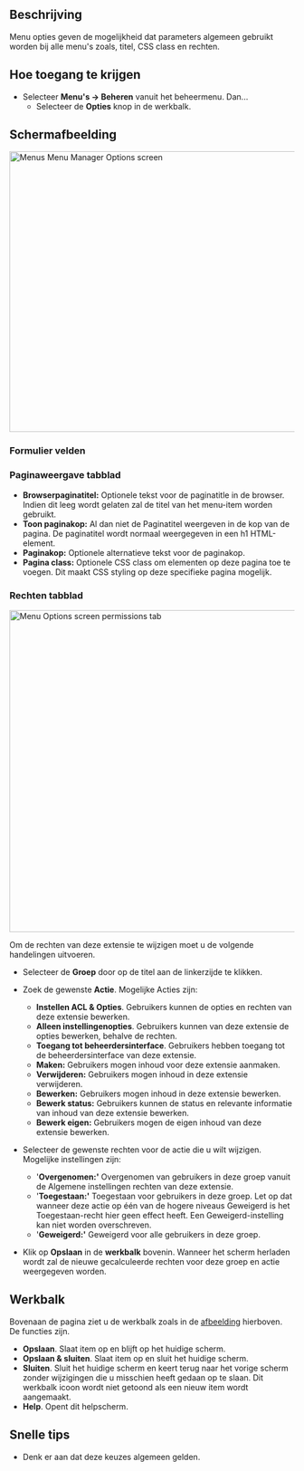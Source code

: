 <!-- Filename: Help4.x:Menus:_Options / Display title: Menu's: Opties -->

## Beschrijving

Menu opties geven de mogelijkheid dat parameters algemeen gebruikt
worden bij alle menu's zoals, titel, CSS class en rechten.

## Hoe toegang te krijgen

- Selecteer **Menu's → Beheren** vanuit het beheermenu. Dan...
  - Selecteer de **Opties** knop in de werkbalk.

## Schermafbeelding

<img
src="https://docs.joomla.org/images/thumb/4/4a/Help-4x-Menus-Menu-Manager-Options-screen-nl.png/800px-Help-4x-Menus-Menu-Manager-Options-screen-nl.png"
decoding="async"
srcset="https://docs.joomla.org/images/4/4a/Help-4x-Menus-Menu-Manager-Options-screen-nl.png 1.5x"
data-file-width="1179" data-file-height="731" width="800" height="496"
alt="Menus Menu Manager Options screen" />

### Formulier velden

### Paginaweergave tabblad

- **Browserpaginatitel:** Optionele tekst voor de paginatitle in de
  browser. Indien dit leeg wordt gelaten zal de titel van het menu-item
  worden gebruikt.
- **Toon paginakop:** Al dan niet de Paginatitel weergeven in de kop van
  de pagina. De paginatitel wordt normaal weergegeven in een h1
  HTML-element.
- **Paginakop:** Optionele alternatieve tekst voor de paginakop.
- **Pagina class:** Optionele CSS class om elementen op deze pagina toe
  te voegen. Dit maakt CSS styling op deze specifieke pagina mogelijk.

### Rechten tabblad

<img
src="https://docs.joomla.org/images/thumb/b/b4/Help-4x-Menu-Options-screen-permissions-tab-nl.png/600px-Help-4x-Menu-Options-screen-permissions-tab-nl.png"
decoding="async"
srcset="https://docs.joomla.org/images/b/b4/Help-4x-Menu-Options-screen-permissions-tab-nl.png 1.5x"
data-file-width="700" data-file-height="664" width="600" height="569"
alt="Menu Options screen permissions tab" />

Om de rechten van deze extensie te wijzigen moet u de volgende
handelingen uitvoeren.

- Selecteer de **Groep** door op de titel aan de linkerzijde te klikken.
- Zoek de gewenste **Actie**. Mogelijke Acties zijn:
  - **Instellen ACL & Opties**. Gebruikers kunnen de opties en rechten
    van deze extensie bewerken.
  - **Alleen instellingenopties**. Gebruikers kunnen van deze extensie
    de opties bewerken, behalve de rechten.
  - **Toegang tot beheerdersinterface**. Gebruikers hebben toegang tot
    de beheerdersinterface van deze extensie.
  - **Maken:** Gebruikers mogen inhoud voor deze extensie aanmaken.
  - **Verwijderen:** Gebruikers mogen inhoud in deze extensie
    verwijderen.
  - **Bewerken:** Gebruikers mogen inhoud in deze extensie bewerken.
  - **Bewerk status:** Gebruikers kunnen de status en relevante
    informatie van inhoud van deze extensie bewerken.
  - **Bewerk eigen:** Gebruikers mogen de eigen inhoud van deze extensie
    bewerken.

- Selecteer de gewenste rechten voor de actie die u wilt wijzigen.
  Mogelijke instellingen zijn:
  - '**Overgenomen:'** Overgenomen van gebruikers in deze groep vanuit
    de Algemene instellingen rechten van deze extensie.
  - '**Toegestaan:'** Toegestaan voor gebruikers in deze groep. Let op
    dat wanneer deze actie op één van de hogere niveaus Geweigerd is het
    Toegestaan-recht hier geen effect heeft. Een Geweigerd-instelling
    kan niet worden overschreven.
  - '**Geweigerd:'** Geweigerd voor alle gebruikers in deze groep.

- Klik op **Opslaan** in de **werkbalk** bovenin. Wanneer het scherm
  herladen wordt zal de nieuwe gecalculeerde rechten voor deze groep en
  actie weergegeven worden.

## Werkbalk

Bovenaan de pagina ziet u de werkbalk zoals in de
[afbeelding](#Schermafbeelding) hierboven. De functies zijn.

- **Opslaan**. Slaat item op en blijft op het huidige scherm.
- **Opslaan & sluiten**. Slaat item op en sluit het huidige scherm.
- **Sluiten**. Sluit het huidige scherm en keert terug naar het vorige
  scherm zonder wijzigingen die u misschien heeft gedaan op te slaan.
  Dit werkbalk icoon wordt niet getoond als een nieuw item wordt
  aangemaakt.
- **Help**. Opent dit helpscherm.

## Snelle tips

- Denk er aan dat deze keuzes algemeen gelden.
